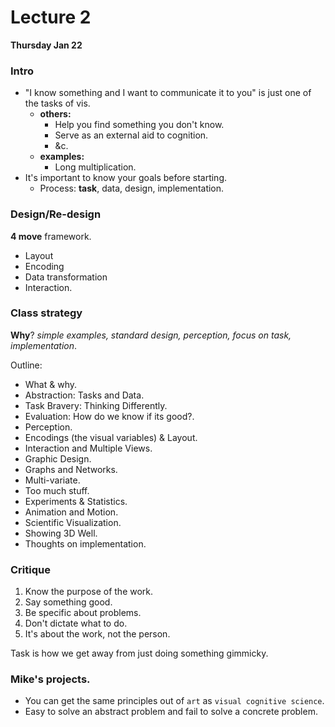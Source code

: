 # Lecture 2 

__Thursday Jan 22__

### Intro

 - "I know something and I want to communicate it to you" is just one of the tasks of vis.
 	- __others:__
 		- Help you find something you don't know.
 		- Serve as an external aid to cognition.
 		- &c.
 	- __examples:__
 		- Long multiplication.
 - It's important to know your goals before starting.
 	- Process: __task__, data, design, implementation.


### Design/Re-design

__4 move__ framework.

 - Layout
 - Encoding
 - Data transformation
 - Interaction.

### Class strategy

__Why__? _simple examples, standard design, perception, focus on task, implementation_.

Outline:


 - What & why.
 - Abstraction: Tasks and Data.
 - Task Bravery: Thinking Differently.
 - Evaluation: How do we know if its good?.
 - Perception.
 - Encodings (the visual variables) & Layout.
 - Interaction and Multiple Views.
 - Graphic Design.
 - Graphs and Networks.
 - Multi-variate.
 - Too much stuff.
 - Experiments & Statistics.
 - Animation and Motion.
 - Scientific Visualization.
 - Showing 3D Well.
 - Thoughts on implementation.

### Critique

 1. Know the purpose of the work.
 2. Say something good.
 3. Be specific about problems.
 4. Don't dictate what to do.
 5. It's about the work, not the person.

Task is how we get away from just doing something gimmicky.

### Mike's projects.

 - You can get the same principles out of `art` as `visual cognitive science`.
 - Easy to solve an abstract problem and fail to solve a concrete problem.
